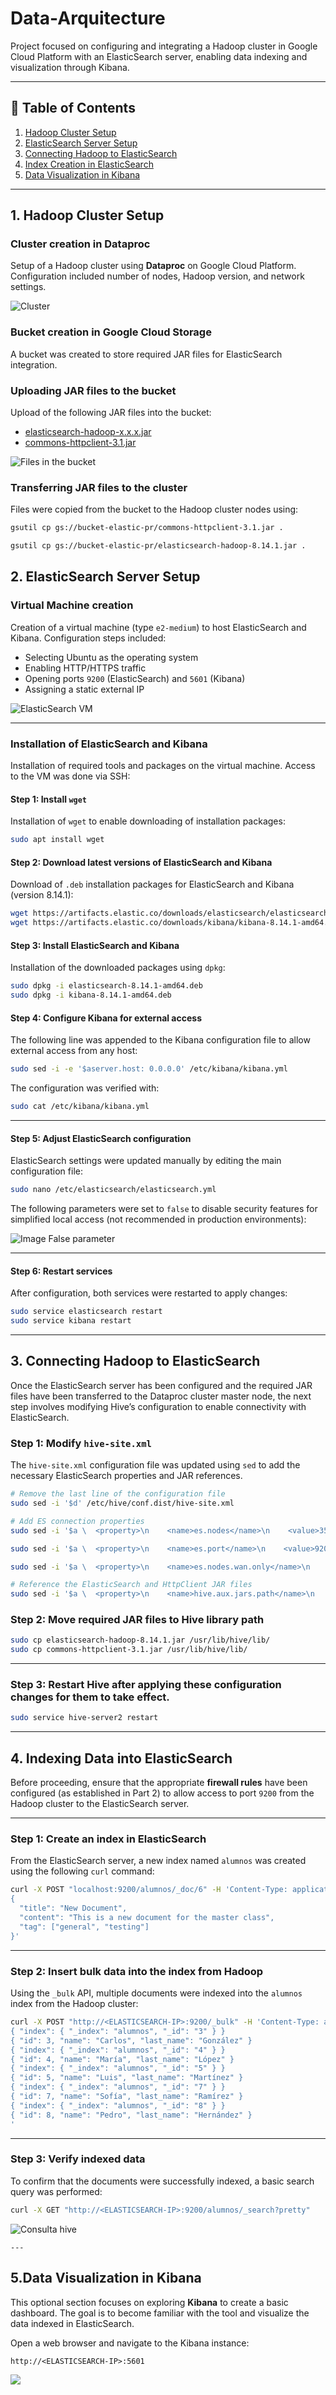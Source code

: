 # Data-Arquitecture
Project focused on configuring and integrating a Hadoop cluster in Google Cloud Platform with an ElasticSearch server, enabling data indexing and visualization through Kibana.

---

## 📌 Table of Contents

1. [Hadoop Cluster Setup](##-hadoop-cluster-setup-gcp)  
2. [ElasticSearch Server Setup](##-elasticsearch-server-setup)  
3. [Connecting Hadoop to ElasticSearch](##-connecting-hadoop-to-elasticsearch)  
4. [Index Creation in ElasticSearch](##-index-creation-in-elasticsearch)  
5. [Data Visualization in Kibana](##-data-visualization-in-kibana)

---

## 1. Hadoop Cluster Setup

### Cluster creation in Dataproc  
Setup of a Hadoop cluster using **Dataproc** on Google Cloud Platform. Configuration included number of nodes, Hadoop version, and network settings.

![Cluster](Images/1.1.png)

### Bucket creation in Google Cloud Storage  
A bucket was created to store required JAR files for ElasticSearch integration.

### Uploading JAR files to the bucket  
Upload of the following JAR files into the bucket:

- [elasticsearch-hadoop-x.x.x.jar](https://github.com/IrisMejuto/Data-Arquitecture/blob/main/files/elasticsearch-hadoop-8.14.1.zip)
- [commons-httpclient-3.1.jar](https://github.com/IrisMejuto/Data-Arquitecture/blob/main/files/commons-httpclient-3.1.jar)

![Files in the bucket](https://github.com/IrisMejuto/Data-Arquitecture/blob/main/Images/2.1.png)

### Transferring JAR files to the cluster  
Files were copied from the bucket to the Hadoop cluster nodes using:

```bash
gsutil cp gs://bucket-elastic-pr/commons-httpclient-3.1.jar .

gsutil cp gs://bucket-elastic-pr/elasticsearch-hadoop-8.14.1.jar .

```


## 2. ElasticSearch Server Setup

### Virtual Machine creation  
Creation of a virtual machine (type `e2-medium`) to host ElasticSearch and Kibana. Configuration steps included:

- Selecting Ubuntu as the operating system  
- Enabling HTTP/HTTPS traffic  
- Opening ports `9200` (ElasticSearch) and `5601` (Kibana)  
- Assigning a static external IP

![ElasticSearch VM](Images/2.1.1.png)

---

### Installation of ElasticSearch and Kibana  

Installation of required tools and packages on the virtual machine. Access to the VM was done via SSH:

#### Step 1: Install `wget`  
Installation of `wget` to enable downloading of installation packages:

```bash
sudo apt install wget
```

#### Step 2: Download latest versions of ElasticSearch and Kibana  

Download of `.deb` installation packages for ElasticSearch and Kibana (version 8.14.1):

```bash
wget https://artifacts.elastic.co/downloads/elasticsearch/elasticsearch-8.14.1-amd64.deb
wget https://artifacts.elastic.co/downloads/kibana/kibana-8.14.1-amd64.deb
```

#### Step 3: Install ElasticSearch and Kibana  

Installation of the downloaded packages using `dpkg`:

```bash
sudo dpkg -i elasticsearch-8.14.1-amd64.deb
sudo dpkg -i kibana-8.14.1-amd64.deb
```

#### Step 4: Configure Kibana for external access  

The following line was appended to the Kibana configuration file to allow external access from any host:

```bash
sudo sed -i -e '$aserver.host: 0.0.0.0' /etc/kibana/kibana.yml
```

The configuration was verified with:

```bash
sudo cat /etc/kibana/kibana.yml
```

---

#### Step 5: Adjust ElasticSearch configuration  

ElasticSearch settings were updated manually by editing the main configuration file:

```bash
sudo nano /etc/elasticsearch/elasticsearch.yml
```

The following parameters were set to `false` to disable security features for simplified local access (not recommended in production environments):

![Image False parameter](Images/2.2.1.png)

---

#### Step 6: Restart services  

After configuration, both services were restarted to apply changes:

```bash
sudo service elasticsearch restart
sudo service kibana restart
```

---

## 3. Connecting Hadoop to ElasticSearch

Once the ElasticSearch server has been configured and the required JAR files have been transferred to the Dataproc cluster master node, the next step involves modifying Hive’s configuration to enable connectivity with ElasticSearch.

### Step 1: Modify `hive-site.xml`

The `hive-site.xml` configuration file was updated using `sed` to add the necessary ElasticSearch properties and JAR references.

```bash
# Remove the last line of the configuration file
sudo sed -i '$d' /etc/hive/conf.dist/hive-site.xml

# Add ES connection properties
sudo sed -i '$a \  <property>\n    <name>es.nodes</name>\n    <value>35.234.149.191</value>\n  </property>\n' /etc/hive/conf.dist/hive-site.xml

sudo sed -i '$a \  <property>\n    <name>es.port</name>\n    <value>9200</value>\n  </property>\n' /etc/hive/conf.dist/hive-site.xml

sudo sed -i '$a \  <property>\n    <name>es.nodes.wan.only</name>\n    <value>true</value>\n  </property>\n' /etc/hive/conf.dist/hive-site.xml

# Reference the ElasticSearch and HttpClient JAR files
sudo sed -i '$a \  <property>\n    <name>hive.aux.jars.path</name>\n   <value>/usr/lib/hive/lib/elasticsearch-hadoop-8.14.1.jar,/usr/lib/hive/lib/commons-httpclient-3.1.jar</value>\n  </property>\n</configuration>' /etc/hive/conf.dist/hive-site.xml
```

### Step 2: Move required JAR files to Hive library path

```bash
sudo cp elasticsearch-hadoop-8.14.1.jar /usr/lib/hive/lib/
sudo cp commons-httpclient-3.1.jar /usr/lib/hive/lib/
```

---


### Step 3: Restart Hive after applying these configuration changes for them to take effect.

```bash
sudo service hive-server2 restart
```

---

## 4. Indexing Data into ElasticSearch

Before proceeding, ensure that the appropriate **firewall rules** have been configured (as established in Part 2) to allow access to port `9200` from the Hadoop cluster to the ElasticSearch server.

---

### Step 1: Create an index in ElasticSearch  

From the ElasticSearch server, a new index named `alumnos` was created using the following `curl` command:

```bash
curl -X POST "localhost:9200/alumnos/_doc/6" -H 'Content-Type: application/json' -d'
{
  "title": "New Document",
  "content": "This is a new document for the master class",
  "tag": ["general", "testing"]
}'
```

---

### Step 2: Insert bulk data into the index from Hadoop  

Using the `_bulk` API, multiple documents were indexed into the `alumnos` index from the Hadoop cluster:

```bash
curl -X POST "http://<ELASTICSEARCH-IP>:9200/_bulk" -H 'Content-Type: application/json' -d'
{ "index": { "_index": "alumnos", "_id": "3" } }
{ "id": 3, "name": "Carlos", "last_name": "González" }
{ "index": { "_index": "alumnos", "_id": "4" } }
{ "id": 4, "name": "María", "last_name": "López" }
{ "index": { "_index": "alumnos", "_id": "5" } }
{ "id": 5, "name": "Luis", "last_name": "Martínez" }
{ "index": { "_index": "alumnos", "_id": "7" } }
{ "id": 7, "name": "Sofía", "last_name": "Ramírez" }
{ "index": { "_index": "alumnos", "_id": "8" } }
{ "id": 8, "name": "Pedro", "last_name": "Hernández" }
'
```

---

### Step 3: Verify indexed data  

To confirm that the documents were successfully indexed, a basic search query was performed:

```bash
curl -X GET "http://<ELASTICSEARCH-IP>:9200/alumnos/_search?pretty"
```

![Consulta hive](Images/2.4.3.png)
```
---

```
## 5.Data Visualization in Kibana

This optional section focuses on exploring **Kibana** to create a basic dashboard. The goal is to become familiar with the tool and visualize the data indexed in ElasticSearch.


Open a web browser and navigate to the Kibana instance:

```
http://<ELASTICSEARCH-IP>:5601
```

![](Images/5.1.png)
